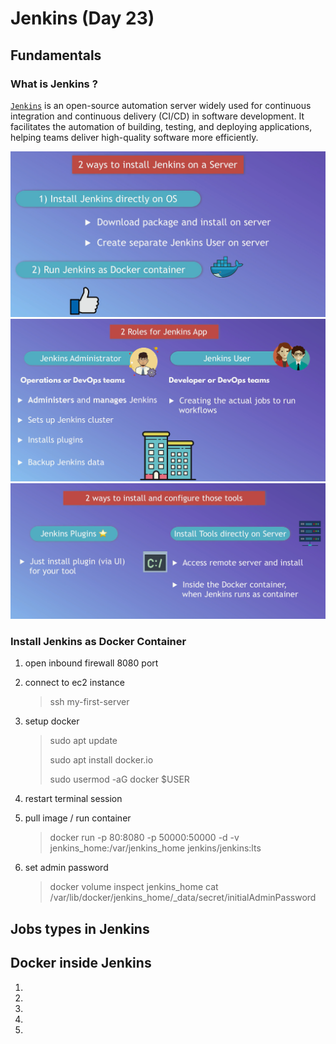# Jenkins (Day 23)

## Fundamentals

### What is Jenkins ?

[`Jenkins`](https://www.jenkins.io/) is an open-source automation server widely used for continuous integration and continuous delivery (CI/CD) in software development. It facilitates the automation of building, testing, and deploying applications, helping teams deliver high-quality software more efficiently.

![alt text](images/install-jenkins.png)
![alt text](images/jenkins-user-roles.png)
![alt text](images/jenkis-app-roles.png)

### Install Jenkins as Docker Container

1. open inbound firewall 8080 port
1. connect to ec2 instance
    > ssh my-first-server
1. setup docker
    > sudo apt update
    >
    > sudo apt install docker.io
    >
    > sudo usermod -aG docker $USER

1. restart terminal session
1. pull image / run container
    > docker run -p 80:8080 -p 50000:50000 -d -v jenkins_home:/var/jenkins_home jenkins/jenkins:lts
1. set admin password
    > docker volume inspect jenkins_home
    > cat /var/lib/docker/jenkins_home/_data/secret/initialAdminPassword

## Jobs types in Jenkins

## Docker inside Jenkins

1.
1.
1.
1.
1.
